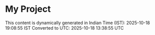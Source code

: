 # My Project

This content is dynamically generated in Indian Time (IST): 2025-10-18 19:08:55 IST
Converted to UTC: 2025-10-18 13:38:55 UTC
